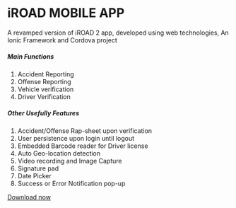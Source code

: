 # iROAD MOBILE APP
A revamped version of iROAD 2 app, developed using web technologies, An Ionic Framework and Cordova project

<h5>Main Functions</h5>
<ol>
<li>Accident Reporting</li>
<li>Offense Reporting</li>
<li>Vehicle verification</li>
<li>Driver Verification</li>
</ol>
<h5>Other Usefully Features</h5>
<ol>
<li>Accident/Offense Rap-sheet upon verification</li>
<li>User persistence upon login until logout</li>
<li>Embedded Barcode reader for Driver license</li>
<li>Auto Geo-location detection</li>
<li>Video recording and Image Capture</li>
<li>Signature pad</li>
<li>Date Picker</li>
<li>Success or Error Notification pop-up</li>
</ol>
<a href = "https://build.phonegap.com/apps/1860409/share">Download now</a>
